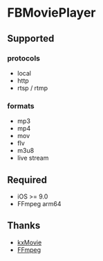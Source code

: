 # FBMoviePlayer

## Supported
### protocols
* local
* http
* rtsp / rtmp
### formats
* mp3
* mp4
* mov
* flv
* m3u8
* live stream

## Required
* iOS >= 9.0
* FFmpeg arm64

## Thanks
* [kxMovie](https://github.com/kolyvan/kxmovie)
* [FFmpeg](https://github.com/FFmpeg/FFmpeg)
